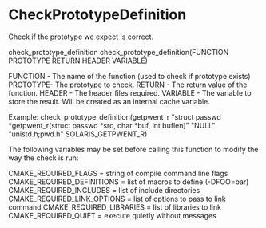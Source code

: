  

# CheckPrototypeDefinition  
Check if the prototype we expect is correct.  



check_prototype_definition
check_prototype_definition(FUNCTION PROTOTYPE RETURN HEADER VARIABLE)


FUNCTION - The name of the function (used to check if prototype exists)
PROTOTYPE- The prototype to check.
RETURN - The return value of the function.
HEADER - The header files required.
VARIABLE - The variable to store the result.
           Will be created as an internal cache variable.


Example:
check_prototype_definition(getpwent_r
 "struct passwd *getpwent_r(struct passwd *src, char *buf, int buflen)"
 "NULL"
 "unistd.h;pwd.h"
 SOLARIS_GETPWENT_R)


  

The following variables may be set before calling this function to modify
the way the check is run:  

CMAKE_REQUIRED_FLAGS = string of compile command line flags
CMAKE_REQUIRED_DEFINITIONS = list of macros to define (-DFOO=bar)
CMAKE_REQUIRED_INCLUDES = list of include directories
CMAKE_REQUIRED_LINK_OPTIONS = list of options to pass to link command
CMAKE_REQUIRED_LIBRARIES = list of libraries to link
CMAKE_REQUIRED_QUIET = execute quietly without messages

  

